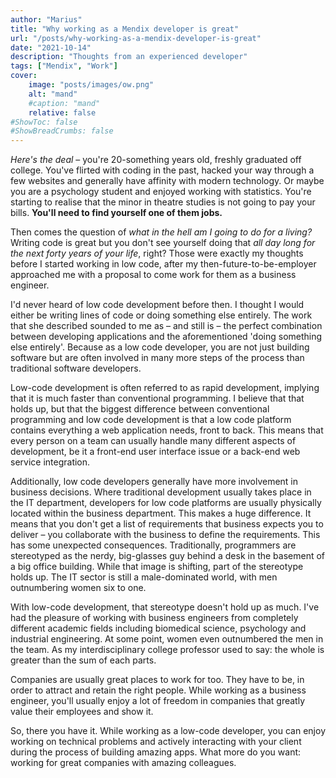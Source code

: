 ```yaml
---
author: "Marius"
title: "Why working as a Mendix developer is great"
url: "/posts/why-working-as-a-mendix-developer-is-great"
date: "2021-10-14"
description: "Thoughts from an experienced developer"
tags: ["Mendix", "Work"]
cover: 
    image: "posts/images/ow.png"
    alt: "mand"
    #caption: "mand"
    relative: false
#ShowToc: false
#ShowBreadCrumbs: false
---
```


*Here's the deal* – you're 20-something years old, freshly graduated off college. You've flirted with coding in the past, hacked your way through a few websites and generally have affinity with modern technology. Or maybe you are a psychology student and enjoyed working with statistics. You're starting to realise that the minor in theatre studies is not going to pay your bills. **You'll need to find yourself one of them jobs.**

Then comes the question of *what in the hell am I going to do for a living?* Writing code is great but you don't see yourself doing that *all day long for the next forty years of your life*, right? Those were exactly my thoughts before I started working in low code, after my then-future-to-be-employer approached me with a proposal to come work for them as a business engineer.

I'd never heard of low code development before then. I thought I would either be writing lines of code or doing something else entirely. The work that she described sounded to me as – and still is – the perfect combination between developing applications and the aforementioned 'doing something else entirely'. Because as a low code developer, you are not just building software but are often involved in many more steps of the process than traditional software developers.

Low-code development is often referred to as rapid development, implying that it is much faster than conventional programming. I believe that that holds up, but that the biggest difference between conventional programming and low code development is that a low code platform contains everything a web application needs, front to back. This means that every person on a team can usually handle many different aspects of development, be it a front-end user interface issue or a back-end web service integration.

Additionally, low code developers generally have more involvement in business decisions. Where traditional development usually takes place in the IT department, developers for low code platforms are usually physically located within the business department. This makes a huge difference. It means that you don't get a list of requirements that business expects you to deliver – you collaborate with the business to define the requirements.
This has some unexpected consequences. Traditionally, programmers are stereotyped as the nerdy, big-glasses guy behind a desk in the basement of a big office building. While that image is shifting, part of the stereotype holds up. The IT sector is still a male-dominated world, with men outnumbering women six to one.

With low-code development, that stereotype doesn't hold up as much. I've had the pleasure of working with business engineers from completely different academic fields including biomedical science, psychology and industrial engineering. At some point, women even outnumbered the men in the team. As my interdisciplinary college professor used to say: the whole is greater than the sum of each parts.

Companies are usually great places to work for too. They have to be, in order to attract and retain the right people. While working as a business engineer, you'll usually enjoy a lot of freedom in companies that greatly value their employees and show it.

So, there you have it. While working as a low-code developer, you can enjoy working on technical problems and actively interacting with your client during the process of building amazing apps. What more do you want: working for great companies with amazing colleagues.